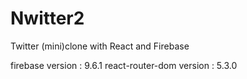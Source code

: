 # Nwitter2

Twitter (mini)clone with React and Firebase

firebase version : 9.6.1
react-router-dom version : 5.3.0